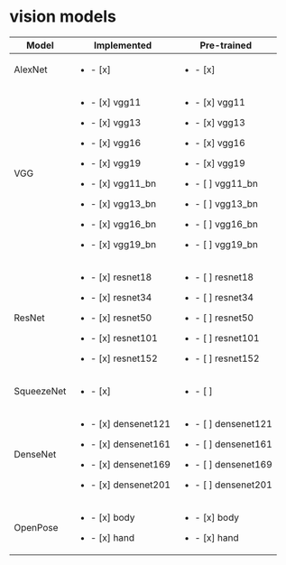 # vision models
| Model | Implemented | Pre-trained |
| ---- | --- | ---- |
| AlexNet | <ul><li>- [x] </li></ul> | <ul><li>- [x] </li></ul> |
| VGG | <ul><li>- [x] vgg11 </li></ul><ul><li>- [x] vgg13 </li></ul><ul><li>- [x] vgg16 </li></ul><ul><li>- [x] vgg19 </li></ul> <ul><li>- [x] vgg11_bn </li></ul><ul><li>- [x] vgg13_bn </li></ul><ul><li>- [x] vgg16_bn </li></ul><ul><li>- [x] vgg19_bn </li></ul> | <ul><li>- [x] vgg11 </li></ul><ul><li>- [x] vgg13 </li></ul><ul><li>- [x] vgg16 </li></ul><ul><li>- [x] vgg19 </li></ul><ul><li>- [ ] vgg11_bn </li></ul><ul><li>- [ ] vgg13_bn </li></ul><ul><li>- [ ] vgg16_bn </li></ul><ul><li>- [ ] vgg19_bn </li></ul>|
| ResNet | <ul><li>- [x] resnet18</li></ul><ul><li>- [x] resnet34</li></ul><ul><li>- [x] resnet50</li></ul><ul><li>- [x] resnet101</li></ul><ul><li>- [x] resnet152</li></ul> | <ul><li>- [ ] resnet18</li></ul><ul><li>- [ ] resnet34</li></ul><ul><li>- [ ] resnet50</li></ul><ul><li>- [ ] resnet101</li></ul><ul><li>- [ ] resnet152</li></ul> |
| SqueezeNet | <ul><li>- [x] </li></ul> | <ul><li>- [ ] </li></ul> |
| DenseNet | <ul><li>- [x] densenet121 </li></ul><ul><li>- [x] densenet161 </li></ul><ul><li>- [x] densenet169 </li></ul><ul><li>- [x] densenet201 </li></ul> | <ul><li>- [ ] densenet121 </li></ul><ul><li>- [ ] densenet161 </li></ul><ul><li>- [ ] densenet169 </li></ul><ul><li>- [ ] densenet201 </li></ul> |
| OpenPose | <ul><li>- [x] body</li></ul><ul><li>- [x] hand</li></ul> | <ul><li>- [x] body</li></ul><ul><li>- [x] hand</li></ul> |
